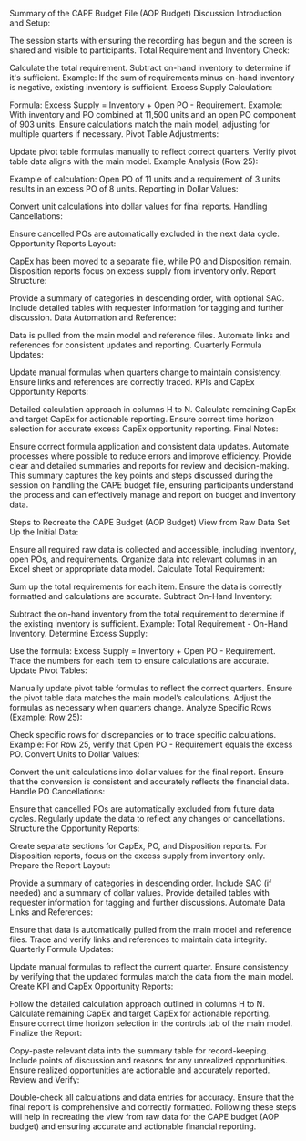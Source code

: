 Summary of the CAPE Budget File (AOP Budget) Discussion
Introduction and Setup:

The session starts with ensuring the recording has begun and the screen is shared and visible to participants.
Total Requirement and Inventory Check:

Calculate the total requirement.
Subtract on-hand inventory to determine if it's sufficient.
Example: If the sum of requirements minus on-hand inventory is negative, existing inventory is sufficient.
Excess Supply Calculation:

Formula: Excess Supply = Inventory + Open PO - Requirement.
Example: With inventory and PO combined at 11,500 units and an open PO component of 903 units.
Ensure calculations match the main model, adjusting for multiple quarters if necessary.
Pivot Table Adjustments:

Update pivot table formulas manually to reflect correct quarters.
Verify pivot table data aligns with the main model.
Example Analysis (Row 25):

Example of calculation: Open PO of 11 units and a requirement of 3 units results in an excess PO of 8 units.
Reporting in Dollar Values:

Convert unit calculations into dollar values for final reports.
Handling Cancellations:

Ensure cancelled POs are automatically excluded in the next data cycle.
Opportunity Reports Layout:

CapEx has been moved to a separate file, while PO and Disposition remain.
Disposition reports focus on excess supply from inventory only.
Report Structure:

Provide a summary of categories in descending order, with optional SAC.
Include detailed tables with requester information for tagging and further discussion.
Data Automation and Reference:

Data is pulled from the main model and reference files.
Automate links and references for consistent updates and reporting.
Quarterly Formula Updates:

Update manual formulas when quarters change to maintain consistency.
Ensure links and references are correctly traced.
KPIs and CapEx Opportunity Reports:

Detailed calculation approach in columns H to N.
Calculate remaining CapEx and target CapEx for actionable reporting.
Ensure correct time horizon selection for accurate excess CapEx opportunity reporting.
Final Notes:

Ensure correct formula application and consistent data updates.
Automate processes where possible to reduce errors and improve efficiency.
Provide clear and detailed summaries and reports for review and decision-making.
This summary captures the key points and steps discussed during the session on handling the CAPE budget file, ensuring participants understand the process and can effectively manage and report on budget and inventory data.

Steps to Recreate the CAPE Budget (AOP Budget) View from Raw Data
Set Up the Initial Data:

Ensure all required raw data is collected and accessible, including inventory, open POs, and requirements.
Organize data into relevant columns in an Excel sheet or appropriate data model.
Calculate Total Requirement:

Sum up the total requirements for each item.
Ensure the data is correctly formatted and calculations are accurate.
Subtract On-Hand Inventory:

Subtract the on-hand inventory from the total requirement to determine if the existing inventory is sufficient.
Example: Total Requirement - On-Hand Inventory.
Determine Excess Supply:

Use the formula: Excess Supply = Inventory + Open PO - Requirement.
Trace the numbers for each item to ensure calculations are accurate.
Update Pivot Tables:

Manually update pivot table formulas to reflect the correct quarters.
Ensure the pivot table data matches the main model’s calculations.
Adjust the formulas as necessary when quarters change.
Analyze Specific Rows (Example: Row 25):

Check specific rows for discrepancies or to trace specific calculations.
Example: For Row 25, verify that Open PO - Requirement equals the excess PO.
Convert Units to Dollar Values:

Convert the unit calculations into dollar values for the final report.
Ensure that the conversion is consistent and accurately reflects the financial data.
Handle PO Cancellations:

Ensure that cancelled POs are automatically excluded from future data cycles.
Regularly update the data to reflect any changes or cancellations.
Structure the Opportunity Reports:

Create separate sections for CapEx, PO, and Disposition reports.
For Disposition reports, focus on the excess supply from inventory only.
Prepare the Report Layout:

Provide a summary of categories in descending order.
Include SAC (if needed) and a summary of dollar values.
Provide detailed tables with requester information for tagging and further discussions.
Automate Data Links and References:

Ensure that data is automatically pulled from the main model and reference files.
Trace and verify links and references to maintain data integrity.
Quarterly Formula Updates:

Update manual formulas to reflect the current quarter.
Ensure consistency by verifying that the updated formulas match the data from the main model.
Create KPI and CapEx Opportunity Reports:

Follow the detailed calculation approach outlined in columns H to N.
Calculate remaining CapEx and target CapEx for actionable reporting.
Ensure correct time horizon selection in the controls tab of the main model.
Finalize the Report:

Copy-paste relevant data into the summary table for record-keeping.
Include points of discussion and reasons for any unrealized opportunities.
Ensure realized opportunities are actionable and accurately reported.
Review and Verify:

Double-check all calculations and data entries for accuracy.
Ensure that the final report is comprehensive and correctly formatted.
Following these steps will help in recreating the view from raw data for the CAPE budget (AOP budget) and ensuring accurate and actionable financial reporting.
